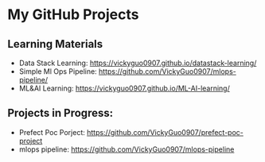 # My GitHub Projects

## Learning Materials
* Data Stack Learning: https://vickyguo0907.github.io/datastack-learning/
* Simple Ml Ops Pipeline: https://github.com/VickyGuo0907/mlops-pipeline/
* ML&AI Learning: https://vickyguo0907.github.io/ML-AI-learning/

## Projects in Progress: 
* Prefect Poc Porject: https://github.com/VickyGuo0907/prefect-poc-project
* mlops pipeline: https://github.com/VickyGuo0907/mlops-pipeline